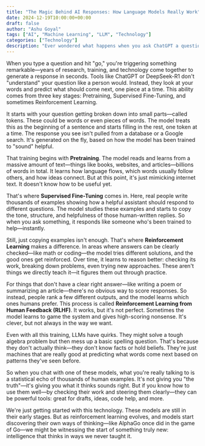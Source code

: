 ```yaml
---
title: "The Magic Behind AI Responses: How Language Models Really Work"
date: 2024-12-19T10:00:00+00:00
draft: false
author: "Ashu Goyal"
tags: ["AI", "Machine Learning", "LLM", "Technology"]
categories: ["Technology"]
description: "Ever wondered what happens when you ask ChatGPT a question? Dive into the fascinating world of how AI language models generate responses through pretraining, fine-tuning, and reinforcement learning."
---
```


When you type a question and hit "go," you're triggering something remarkable—years of research, training, and technology come together to generate a response in seconds. Tools like ChatGPT or DeepSeek-R1 don't "understand" your question like a person would. Instead, they look at your words and predict what should come next, one piece at a time. This ability comes from three key stages: Pretraining, Supervised Fine-Tuning, and sometimes Reinforcement Learning.

It starts with your question getting broken down into small parts—called tokens. These could be words or even pieces of words. The model treats this as the beginning of a sentence and starts filling in the rest, one token at a time. The response you see isn't pulled from a database or a Google search. It's generated on the fly, based on how the model has been trained to "sound" helpful.

That training begins with **Pretraining**. The model reads and learns from a massive amount of text—things like books, websites, and articles—billions of words in total. It learns how language flows, which words usually follow others, and how ideas connect. But at this point, it's just mimicking internet text. It doesn't know how to be useful yet.

That's where **Supervised Fine-Tuning** comes in. Here, real people write thousands of examples showing how a helpful assistant should respond to different questions. The model studies these examples and starts to copy the tone, structure, and helpfulness of those human-written replies. So when you ask something, it responds like someone who's been trained to help—instantly.

Still, just copying examples isn't enough. That's where **Reinforcement Learning** makes a difference. In areas where answers can be clearly checked—like math or coding—the model tries different solutions, and the good ones get reinforced. Over time, it learns to reason better: checking its work, breaking down problems, even trying new approaches. These aren't things we directly teach it—it figures them out through practice.

For things that don't have a clear right answer—like writing a poem or summarizing an article—there's no obvious way to score responses. So instead, people rank a few different outputs, and the model learns which ones humans prefer. This process is called **Reinforcement Learning from Human Feedback (RLHF)**. It works, but it's not perfect. Sometimes the model learns to game the system and gives high-scoring nonsense. It's clever, but not always in the way we want.

Even with all this training, LLMs have quirks. They might solve a tough algebra problem but then mess up a basic spelling question. That's because they don't actually think—they don't know facts or hold beliefs. They're just machines that are really good at predicting what words come next based on patterns they've seen before.

So when you chat with one of these models, what you're really talking to is a statistical echo of thousands of human examples. It's not giving you "the truth"—it's giving you what it thinks sounds right. But if you know how to use them well—by checking their work and steering them clearly—they can be powerful tools: great for drafts, ideas, code help, and more.

We're just getting started with this technology. These models are still in their early stages. But as reinforcement learning evolves, and models start discovering their own ways of thinking—like AlphaGo once did in the game of Go—we might be witnessing the start of something truly new: intelligence that thinks in ways we never taught it.
